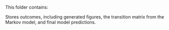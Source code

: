 This folder contains:

Stores outcomes, including generated figures, the transition matrix from the Markov model, and final model predictions.
